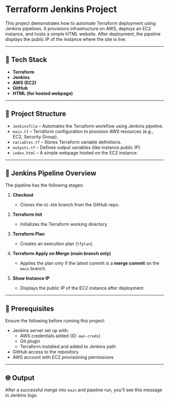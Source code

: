 # Terraform Jenkins Project

This project demonstrates how to automate Terraform deployment using Jenkins pipelines. It provisions infrastructure on AWS, deploys an EC2 instance, and hosts a simple HTML website. After deployment, the pipeline displays the public IP of the instance where the site is live.

---

## 🔧 Tech Stack

- **Terraform**
- **Jenkins**
- **AWS (EC2)**
- **GitHub**
- **HTML (for hosted webpage)**

---

## 📁 Project Structure

- `Jenkinsfile` – Automates the Terraform workflow using Jenkins pipeline.
- `main.tf` – Terraform configuration to provision AWS resources (e.g., EC2, Security Group).
- `variables.tf` – Stores Terraform variable definitions.
- `outputs.tf` – Defines output variables (like instance public IP).
- `index.html` – A simple webpage hosted on the EC2 instance.

---

## 🚀 Jenkins Pipeline Overview

The pipeline has the following stages:

1. **Checkout**  
   - Clones the `US-456` branch from the GitHub repo.

2. **Terraform Init**  
   - Initializes the Terraform working directory.

3. **Terraform Plan**  
   - Creates an execution plan (`tfplan`).

4. **Terraform Apply on Merge (main branch only)**  
   - Applies the plan only if the latest commit is a **merge commit** on the `main` branch.

5. **Show Instance IP**  
   - Displays the public IP of the EC2 instance after deployment.

---

## 🔐 Prerequisites

Ensure the following before running this project:

- Jenkins server set up with:
  - AWS credentials added (ID: `aws-creds`)
  - Git plugin
  - Terraform installed and added to Jenkins path
- GitHub access to the repository
- AWS account with EC2 provisioning permissions

---

## 🌐 Output

After a successful merge into `main` and pipeline run, you'll see this message in Jenkins logs:

